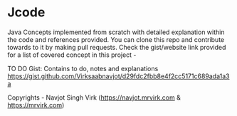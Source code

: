 # Jcode

Java Concepts implemented from scratch with detailed explanation within the code and references provided. You can clone this repo and contribute towards to it by making pull requests. Check the gist/website link provided for a list of covered concept in this project - 

TO DO Gist: Contains to do, notes and explanations
https://gist.github.com/Virksaabnavjot/d29fdc2fbb8e4f2cc5171c689ada1a3a


Copyrights - Navjot Singh Virk (https://navjot.mrvirk.com & https://mrvirk.com)
